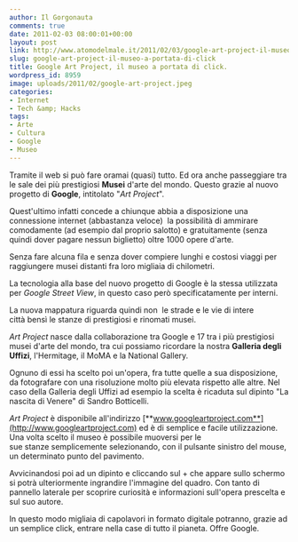 ```yaml
---
author: Il Gorgonauta
comments: true
date: 2011-02-03 08:00:01+00:00
layout: post
link: http://www.atomodelmale.it/2011/02/03/google-art-project-il-museo-a-portata-di-click/
slug: google-art-project-il-museo-a-portata-di-click
title: Google Art Project, il museo a portata di click.
wordpress_id: 8959
image: uploads/2011/02/google-art-project.jpeg
categories:
- Internet
- Tech &amp; Hacks
tags:
- Arte
- Cultura
- Google
- Museo
---
```



Tramite il web si può fare oramai (quasi) tutto. Ed ora anche passeggiare tra le sale dei più prestigiosi **Musei** d'arte del mondo. Questo grazie al nuovo progetto di **Google**, intitolato "_Art Project_".

Quest'ultimo infatti concede a chiunque abbia a disposizione una connessione internet (abbastanza veloce)  la possibilità di ammirare comodamente (ad esempio dal proprio salotto) e gratuitamente (senza quindi dover pagare nessun biglietto) oltre 1000 opere d'arte.

Senza fare alcuna fila e senza dover compiere lunghi e costosi viaggi per raggiungere musei distanti fra loro migliaia di chilometri.

La tecnologia alla base del nuovo progetto di Google è la stessa utilizzata per _Google Street View_, in questo caso però specificatamente per interni.

La nuova mappatura riguarda quindi non  le strade e le vie di intere città bensì le stanze di prestigiosi e rinomati musei.

_Art Project_ nasce dalla collaborazione tra Google e 17 tra i più prestigiosi musei d'arte del mondo, tra cui possiamo ricordare la nostra **Galleria degli Uffizi**, l'Hermitage, il MoMA e la National Gallery.

Ognuno di essi ha scelto poi un'opera, fra tutte quelle a sua disposizione, da fotografare con una risoluzione molto più elevata rispetto alle altre. Nel caso della Galleria degli Uffizi ad esempio la scelta è ricaduta sul dipinto "La nascita di Venere" di Sandro Botticelli.

_Art Project_ è disponibile all'indirizzo [**www.googleartproject.com**](http://www.googleartproject.com) ed è di semplice e facile utilizzazione. Una volta scelto il museo è possibile muoversi per le sue stanze semplicemente selezionando, con il pulsante sinistro del mouse, un determinato punto del pavimento.

Avvicinandosi poi ad un dipinto e cliccando sul + che appare sullo schermo si potrà ulteriormente ingrandire l'immagine del quadro. Con tanto di pannello laterale per scoprire curiosità e informazioni sull'opera prescelta e sul suo autore.

In questo modo migliaia di capolavori in formato digitale potranno, grazie ad un semplice click, entrare nella case di tutto il pianeta. Offre Google.
